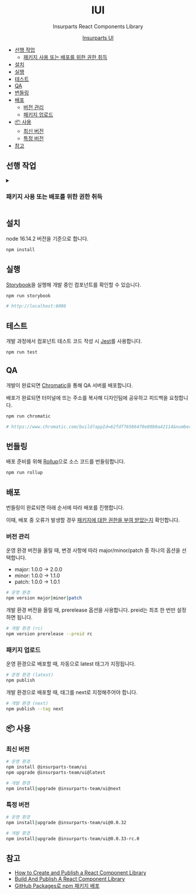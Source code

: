 <h1 align="center">IUI</h1>

<div align="center">

Insurparts React Components Library

[Insurparts UI](https://www.chromatic.com/library?appId=62fdf76586470e80b0a42114&groupPrefix=Components%2FINPUTS)

</div>

- [선행 작업](#선행-작업)
  - [패키지 사용 또는 배포를 위한 권한 취득](#패키지-사용-또는-배포를-위한-권한-취득)
- [설치](#설치)
- [실행](#실행)
- [테스트](#테스트)
- [QA](#qa)
- [번들링](#번들링)
- [배포](#배포)
  - [버전 관리](#버전-관리)
  - [패키지 업로드](#패키지-업로드)
- [📦 사용](#-사용)
  - [최신 버전](#최신-버전)
  - [특정 버전](#특정-버전)
- [참고](#참고)



## 선행 작업

<details>
<summary>

### 패키지 사용 또는 배포를 위한 권한 취득

</summary>

1. 깃허브 사이트에서 토큰 발급

   1. 깃허브 Settings 접근

      ![image](https://user-images.githubusercontent.com/95343057/208553588-89c0fd82-28e9-4e31-828c-a2b223b847ab.png)

   2. 왼쪽 사이드바 메뉴 하단에서 Developer settings 메뉴 선택

      ![image](https://user-images.githubusercontent.com/95343057/208554709-45f650da-78d6-4b7d-8b92-e696928a5b62.png)

   3. Personal access tokens > Tokens (classic) 메뉴 선택

      ![image](https://user-images.githubusercontent.com/95343057/208554616-6eb6aa74-72df-42d6-b3c3-4eee1f250b08.png)

   4. Generate new token 버튼 클릭 후 Generate new token (classic) 아이템 선택

      ![image](https://user-images.githubusercontent.com/95343057/208554900-8302dc0e-9ba8-4e74-9899-c4e63c8e3188.png)

   5. Note 항목에 본인이 알아볼 수 있는 이름을 입력하고 Select scopes 중 `write:packages` 스코프를 선택

      ![image](https://user-images.githubusercontent.com/95343057/208555258-8c52c193-35ad-442a-8156-d0d1e87e3e0e.png)

   6. Generate token 버튼을 눌러 토큰 생성 완료

      ![image](https://user-images.githubusercontent.com/95343057/208555429-177e610e-736b-4312-93ba-63d3ab59a55d.png)

   7. 복사 아이콘 버튼을 클릭해 생성된 토큰 복사

      ![image](https://user-images.githubusercontent.com/95343057/208555673-8790b223-745d-418e-a536-6d8b8c3f28de.png)

2. 로컬 환경에서 `.npmrc` 파일에 레지스트리와 토큰 등록

   1. 파일 열기

   ```shell
   vi ~/.npmrc
   ```

   2. 파일에 아래 내용 추가하고 저장

   ```
   @insurparts-team:registry=https://npm.pkg.github.com/
   //npm.pkg.github.com/:_authToken={1번에서 생성한 깃허브 토큰}
   ```

</details>

## 설치

node 16.14.2 버전을 기준으로 합니다.

```sh
npm install
```

## 실행

[Storybook](https://storybook.js.org/)을 실행해 개발 중인 컴포넌트를 확인할 수 있습니다.

```sh
npm run storybook

# http://localhost:6006
```

## 테스트

개발 과정에서 컴포넌트 테스트 코드 작성 시 [Jest](https://jestjs.io)를 사용합니다.

```sh
npm run test
```

## QA

개발이 완료되면 [Chromatic](https://www.chromatic.com)을 통해 QA 서버를 배포합니다.

배포가 완료되면 터미널에 뜨는 주소를 복사해 디자인팀에 공유하고 피드백을 요청합니다.

```sh
npm run chromatic

# https://www.chromatic.com/build?appId=62fdf76586470e80b0a42114&number=41
```

## 번들링

배포 준비를 위해 [Rollup](https://rollupjs.org/)으로 소스 코드를 번들링합니다.

```sh
npm run rollup
```

## 배포

번들링이 완료되면 아래 순서에 따라 배포를 진행합니다.

이때, 배포 중 오류가 발생할 경우 [패키지에 대한 권한을 부여 받았는지](#패키지-사용-또는-배포를-위한-권한-취득) 확인합니다.

### 버전 관리

운영 환경 버전을 올릴 때, 변경 사항에 따라 major/minor/patch 중 하나의 옵션을 선택합니다.

- major: 1.0.0 → 2.0.0
- minor: 1.0.0 → 1.1.0
- patch: 1.0.0 → 1.0.1

```sh
# 운영 환경
npm version major|minor|patch
```

개발 환경 버전을 올릴 때, prerelease 옵션을 사용합니다. preid는 최초 한 번만 설정하면 됩니다.

```sh
# 개발 환경 (rc)
npm version prerelease --preid rc
```

### 패키지 업로드

운영 환경으로 배포할 때, 자동으로 latest 태그가 지정됩니다.

```sh
# 운영 환경 (latest)
npm publish
```

개발 환경으로 배포할 때, 태그를 next로 지정해주어야 합니다.

```sh
# 개발 환경 (next)
npm publish --tag next
```

## 📦 사용

### 최신 버전

```sh
# 운영 환경
npm install @insurparts-team/ui
npm upgrade @insurparts-team/ui@latest

# 개발 환경
npm install|upgrade @insurparts-team/ui@next
```

### 특정 버전

```sh
# 운영 환경
npm install|upgrade @insurparts-team/ui@0.0.32

# 개발 환경
npm install|upgrade @insurparts-team/ui@0.0.33-rc.0
```

## 참고

- [How to Create and Publish a React Component Library](https://dev.to/alexeagleson/how-to-create-and-publish-a-react-component-library-2oe#publishing-your-library)
- [Build And Publish A React Component Library](https://www.youtube.com/watch?v=hf6Z8OZanec)
- [GitHub Packages로 npm 패키지 배포](https://min9nim.vercel.app/2021-05-17-github-packages)
